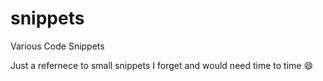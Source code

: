 # snippets
Various Code Snippets

Just a refernece to small snippets I forget and would need time to time :smile:
